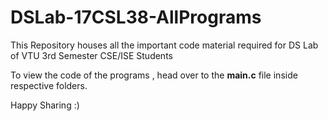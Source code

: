 # DSLab-17CSL38-AllPrograms
This Repository houses all the important code material required for DS Lab of VTU 3rd Semester CSE/ISE Students

To view the code of the programs , head over to the **main.c** file inside respective folders.

Happy Sharing :)
